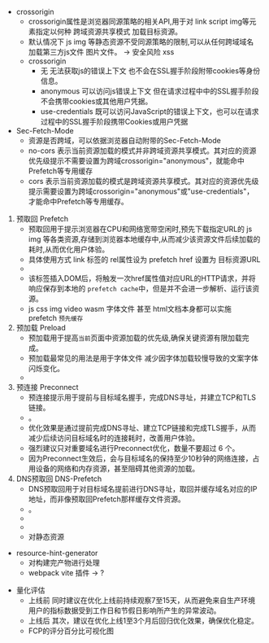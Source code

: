 * crossorigin 
    - crossorigin属性是浏览器同源策略的相关API,用于对 link script img等元素指定以何种 跨域资源共享模式 加载目标资源。
    - 默认情况下  js img 等静态资源不受同源策略的限制,可以从任何跨域域名加载第三方js文件 图片文件。 -> 安全风险  xss
    - crossorigin  
        - 无 无法获取js的错误上下文 也不会在SSL握手阶段附带cookies等身份信息。
        - anonymous  可以访问js错误上下文 但在请求过程中中的SSL握手阶段不会携带cookies或其他用户凭据。
        - use-credentials 既可以访问JavaScript的错误上下文，也可以在请求过程中的SSL握手阶段携带Cookies或用户凭据
* Sec-Fetch-Mode
    - 资源是否跨域，可以依据浏览器自动附带的Sec-Fetch-Mode 
    - no-cors      表示当前资源加载的模式并非跨域资源共享模式。其对应的资源优先级提示不需要设置为跨域crossorigin="anonymous"，就能命中Prefetch等专用缓存
    -  cors  表示当前资源加载的模式是跨域资源共享模式。其对应的资源优先级提示需要设置为跨域crossorigin="anonymous"或"use-credentials"，才能命中Prefetch等专用缓存。
1. 预取回 Prefetch
    - 预取回用于提示浏览器在CPU和网络宽带空闲时,预先下载指定URL的 js img 等各类资源,存储到浏览器本地缓存中,从而减少该资源文件后续加载的耗时,从而优化用户体验。
    - 具体使用方式 link 标签的 rel属性设为 prefetch  href 设置为 目标资源URL
    - <link rel="prefetch" href="https://github.com/JuniorTour/juniortour.js" />
    - 该标签插入DOM后，将触发一次href属性值对应URL的HTTP请求，并将响应保存到本地的 `prefetch cache`中，但是并不会进一步解析、运行该资源。
    - js css img video wasm 字体文件 甚至 html文档本身都可以实施 prefetch `预先缓存`
2. 预加载 Preload
    - 预加载用于提高`当前`页面中资源加载的优先级,确保关键资源有限加载完成。
    - 预加载最常见的用法是用于字体文件 减少因字体加载较慢导致的文案字体闪烁变化。
    - <link rel="preload" as="font" href="/nato-sans.woff2" />
3. 预连接 Preconnect
    - 预连接提示用于提前与目标域名握手，完成DNS寻址，并建立TCP和TLS链接。
    - <link rel="preconnect" href="https://github.com" />。
    - 优化效果是通过提前完成DNS寻址、建立TCP链接和完成TLS握手，从而减少后续访问目标域名时的连接耗时，改善用户体验。
    - 强烈建议只对重要域名进行Preconnect优化，数量不要超过 6 个。
    - 因为Preconnect生效后，会与目标域名的保持至少10秒钟的网络连接，占用设备的网络和内存资源，甚至阻碍其他资源的加载。
4. DNS预取回 DNS-Prefetch
    - DNS预取回用于对目标域名提前进行DNS寻址，取回并缓存域名对应的IP地址，而非像预取回Prefetch那样缓存文件资源。
    - <link rel="dns-prefetch" href="https://github.com" />。
    - <link rel="preconnect" href="static.juniortour.com" />
    - <link rel="dns-prefetch" href="static.juniortour.com" />
    - 对静态资源

- resource-hint-generator  
    - 对构建完产物进行处理
    - webpack vite 插件  -> ?

* 量化评估
    - 上线前  同时建议在优化上线前持续观察7至15天，从而避免来自生产环境用户的指标数据受到工作日和节假日影响所产生的异常波动。
    - 上线后  其次，建议在优化上线1至3个月后回归优化效果，确保优化稳定。
    - FCP的评分百分比可视化图
